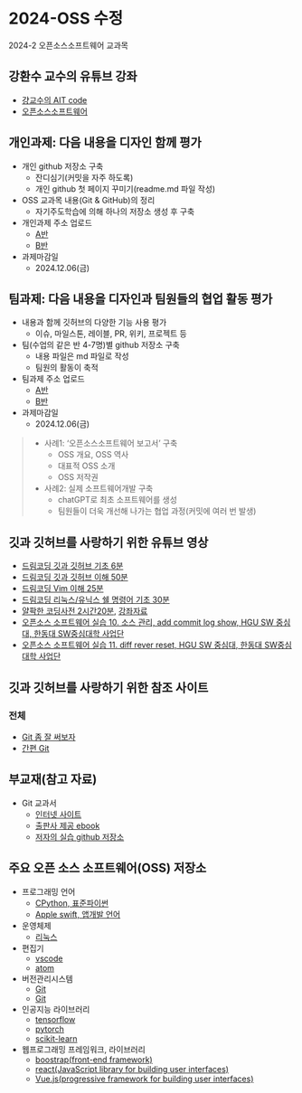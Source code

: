 # 2024-OSS 수정
2024-2 오픈소스소프트웨어 교과목

## 강환수 교수의 유튜브 강좌
- [걍교수의 AIT code](https://www.youtube.com/@aitcode)
- [오픈소스소프트웨어](https://www.youtube.com/watch?v=m0nk6c8bjYo&list=PLuiwxLXzcfdVnI_flMq1CVFyHPG6f8J42)

## 개인과제: 다음 내용을 디자인 함께 평가
- 개인 github 저장소 구축
  - 잔디심기(커밋을 자주 하도록)
  - 개인 github 첫 페이지 꾸미기(readme.md 파일 작성)
- OSS 교과목 내용(Git & GitHub)의 정리
  - 자기주도학습에 의해 하나의 저장소 생성 후 구축
- 개인과제 주소 업로드
  - [A반](https://docs.google.com/spreadsheets/d/1h9_Mlgt9wpgLoEXxeexH0rVLXnje0cYH-NCQoqE1eXg/edit?usp=sharing)
  - [B반](https://docs.google.com/spreadsheets/d/1N_nsCXXCHMTXm5z-7ULzgeUfiKECTVSyBsfPgSHF98I/edit?usp=sharing)
- 과제마감일
  - 2024.12.06(금)

## 팀과제: 다음 내용을 디자인과 팀원들의 협업 활동 평가
- 내용과 함께 깃허브의 다양한 기능 사용 평가
  - 이슈, 마일스톤, 레이블, PR, 위키, 프로젝트 등 
- 팀(수업의 같은 반 4-7명)별 github 저장소 구축
  - 내용 파일은 md 파일로 작성
  - 팀원의 활동이 축적 
- 팀과제 주소 업로드
  - [A반](https://docs.google.com/spreadsheets/d/1h9_Mlgt9wpgLoEXxeexH0rVLXnje0cYH-NCQoqE1eXg/edit?usp=sharing)
  - [B반](https://docs.google.com/spreadsheets/d/1N_nsCXXCHMTXm5z-7ULzgeUfiKECTVSyBsfPgSHF98I/edit?usp=sharing)
- 과제마감일
  - 2024.12.06(금)
 
> - 사례1: ‘오픈소스소프트웨어 보고서’ 구축
>   - OSS 개요, OSS 역사
>   - 대표적 OSS 소개
>   - OSS 저작권	
> - 사례2: 실제 소프트웨어개발 구축
>   - chatGPT로 최초 소프트웨어를 생성
>   - 팀원들이 더욱 개선해 나가는 협업 과정(커밋에 여러 번 발생)

## 깃과 깃허브를 사랑하기 위한 유튜브 영상
- [드림코딩 깃과 깃허브 기초 6분](https://www.youtube.com/watch?v=lPrxhA4PLoA)
- [드림코딩 깃과 깃허브 이해 50분](https://www.youtube.com/watch?v=Z9dvM7qgN9s) 
- [드림코딩 Vim 이해 25분](https://www.youtube.com/watch?v=cY0JxzENBJg) 
- [드림코딩 리눅스/유닉스 쉘 명령어 기초 30분](https://www.youtube.com/watch?v=EL6AQl-e3AQ)
- [얄팍한 코딩사전 2시간20분](https://www.youtube.com/watch?v=1I3hMwQU6GU), [강좌자료](https://www.yalco.kr/lectures/git-github/) 
- [오픈소스 소프트웨어 실습 10. 소스 관리, add commit log show, HGU SW 중심대, 한동대 SW중심대학 사업단](https://www.youtube.com/watch?v=KQxBSLC5rjI)
- [오픈소스 소프트웨어 실습 11. diff rever reset, HGU SW 중심대, 한동대 SW중심대학 사업단](https://www.youtube.com/watch?v=eITEQ196Rc4)


## 깃과 깃허브를 사랑하기 위한 참조 사이트 

### 전체
- [Git 좀 잘 써보자](https://wikidocs.net/book/1902)
- [간편 Git](https://mylko72.gitbooks.io/git/content)

## 부교재(참고 자료)  
- Git 교과서
  - [인터넷 사이트](https://git.jiny.dev)  
  - [출판사 제공 ebook](https://thebook.io/080212)  
  - [저자의 실습 github 저장소](https://github.com/jinygit)  

## 주요 오픈 소스 소프트웨어(OSS) 저장소
- 프로그래밍 언어
  - [CPython, 표준파이썬](https://github.com/python/cpython)
  - [Apple swift, 앱개발 언어](https://github.com/apple/swift)
- 운영체제
  - [리눅스](https://github.com/torvalds/linux)  
- 편집기  
  - [vscode](https://github.com/microsoft/vscode)  
  - [atom](https://github.com/atom/atom)
- 버전관리시스템
  - [Git](https://git.kernel.org/pub/scm/git/git.git)
  - [Git](https://github.com/git/git)
- 인공지능 라이브러리
  - [tensorflow](https://github.com/tensorflow/tensorflow)
  - [pytorch](https://github.com/pytorch/pytorch)
  - [scikit-learn](https://github.com/scikit-learn/scikit-learn)
- 웹프로그래밍 프레임워크, 라이브러리
  - [boostrap(front-end framework)](https://github.com/twbs/bootstrap)
  - [react(JavaScript library for building user interfaces)](https://github.com/facebook/react)
  - [Vue.js(progressive framework for building user interfaces)](https://github.com/vuejs/vue)


